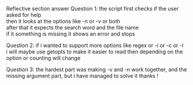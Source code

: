 Reflective section answer
Question 1:
the script first checks if the user asked for help  
then it looks at the options like -n or -v or both  
after that it expects the search word and the file name  
if it something is missing it shows an error and stops

Question 2:
if i wanted to support more options like regex or -i or -c or -l  
i will maybe use getopts to make it easier to read
then depending on the option or counting will change

Question 3:
the hardest part was making -v and -n work together, and the missing argument part, but i have managed to solve it thanks !


